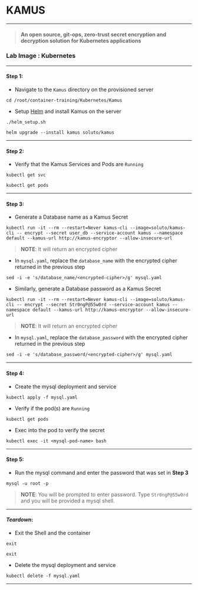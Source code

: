 # **KAMUS**

---

> #### An open source, git-ops, zero-trust secret encryption and decryption solution for Kubernetes applications

### **Lab Image : Kubernetes**

---

#### Step 1:

* Navigate to the `Kamus` directory on the provisioned server

```commandline
cd /root/container-training/Kubernetes/Kamus
```

* Setup [Helm](https://helm.sh/) and install Kamus on the server

```commandline
./helm_setup.sh
```

```commandline
helm upgrade --install kamus soluto/kamus
```

---

#### Step 2:

* Verify that the Kamus Services and Pods are `Running`

```commandline
kubectl get svc
```

```commandline
kubectl get pods
```

---

#### Step 3:

* Generate a Database name as a Kamus Secret

```commandline
kubectl run -it --rm --restart=Never kamus-cli --image=soluto/kamus-cli -- encrypt --secret user_db --service-account kamus --namespace default --kamus-url http://kamus-encryptor --allow-insecure-url
```
> **NOTE**: It will return an encrypted cipher

* In `mysql.yaml`, replace the `database_name` with the encrypted cipher returned in the previous step

```commandline
sed -i -e 's/database_name/<encrypted-cipher>/g' mysql.yaml
```

* Similarly, generate a Database password as a Kamus Secret

```commandline
kubectl run -it --rm --restart=Never kamus-cli --image=soluto/kamus-cli -- encrypt --secret Str0ngP@55w0rd --service-account kamus --namespace default --kamus-url http://kamus-encryptor --allow-insecure-url
```
> **NOTE**: It will return an encrypted cipher

* In `mysql.yaml`, replace the `database_password` with the encrypted cipher returned in the previous step

```commandline
sed -i -e 's/database_password/<encrypted-cipher>/g' mysql.yaml
```

---

#### Step 4:

* Create the mysql deployment and service

```commandline
kubectl apply -f mysql.yaml
```

* Verify if the pod(s) are `Running`

```commandline
kubectl get pods
```

* Exec into the pod to verify the secret

```commandline
kubectl exec -it <mysql-pod-name> bash
```

---

#### Step 5:

* Run the mysql command and enter the password that was set in **Step 3**

```commandline
mysql -u root -p
```
> **NOTE**: You will be prompted to enter password. Type `Str0ngP@55w0rd` and you will be provided a mysql shell.

---

#### *Teardown*:

* Exit the Shell and the container

```commandline
exit
```

```commandline
exit
```

* Delete the mysql deployment and service

```commandline
kubectl delete -f mysql.yaml
```

---
